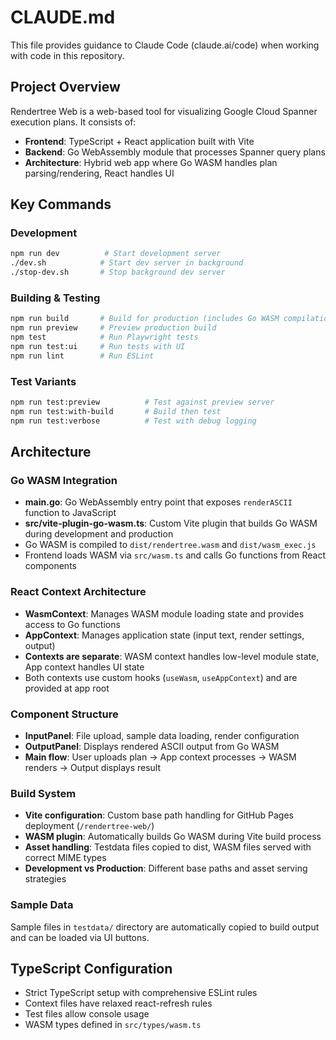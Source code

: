 # CLAUDE.md

This file provides guidance to Claude Code (claude.ai/code) when working with code in this repository.

## Project Overview

Rendertree Web is a web-based tool for visualizing Google Cloud Spanner execution plans. It consists of:
- **Frontend**: TypeScript + React application built with Vite
- **Backend**: Go WebAssembly module that processes Spanner query plans
- **Architecture**: Hybrid web app where Go WASM handles plan parsing/rendering, React handles UI

## Key Commands

### Development
```bash
npm run dev          # Start development server
./dev.sh            # Start dev server in background
./stop-dev.sh       # Stop background dev server
```

### Building & Testing
```bash
npm run build       # Build for production (includes Go WASM compilation)
npm run preview     # Preview production build
npm test            # Run Playwright tests
npm run test:ui     # Run tests with UI
npm run lint        # Run ESLint
```

### Test Variants
```bash
npm run test:preview          # Test against preview server
npm run test:with-build       # Build then test
npm run test:verbose          # Test with debug logging
```

## Architecture

### Go WASM Integration
- **main.go**: Go WebAssembly entry point that exposes `renderASCII` function to JavaScript
- **src/vite-plugin-go-wasm.ts**: Custom Vite plugin that builds Go WASM during development and production
- Go WASM is compiled to `dist/rendertree.wasm` and `dist/wasm_exec.js`
- Frontend loads WASM via `src/wasm.ts` and calls Go functions from React components

### React Context Architecture
- **WasmContext**: Manages WASM module loading state and provides access to Go functions
- **AppContext**: Manages application state (input text, render settings, output)
- **Contexts are separate**: WASM context handles low-level module state, App context handles UI state
- Both contexts use custom hooks (`useWasm`, `useAppContext`) and are provided at app root

### Component Structure
- **InputPanel**: File upload, sample data loading, render configuration
- **OutputPanel**: Displays rendered ASCII output from Go WASM
- **Main flow**: User uploads plan → App context processes → WASM renders → Output displays result

### Build System
- **Vite configuration**: Custom base path handling for GitHub Pages deployment (`/rendertree-web/`)
- **WASM plugin**: Automatically builds Go WASM during Vite build process
- **Asset handling**: Testdata files copied to dist, WASM files served with correct MIME types
- **Development vs Production**: Different base paths and asset serving strategies

### Sample Data
Sample files in `testdata/` directory are automatically copied to build output and can be loaded via UI buttons.

## TypeScript Configuration
- Strict TypeScript setup with comprehensive ESLint rules
- Context files have relaxed react-refresh rules
- Test files allow console usage
- WASM types defined in `src/types/wasm.ts`